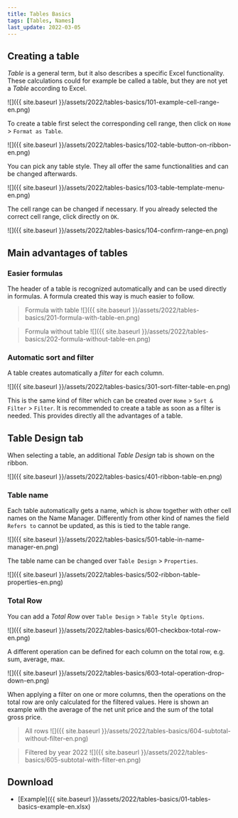 ```yaml
---
title: Tables Basics
tags: [Tables, Names]
last_update: 2022-03-05
---
```


## Creating a table

*Table*  is a general term, but it also describes a specific Excel functionality.
These calculations could for example be called a table, but they are not yet a *Table* according to Excel.

![]({{ site.baseurl }}/assets/2022/tables-basics/101-example-cell-range-en.png)

To create a table first select the corresponding cell range, then click on `Home` > `Format as Table`.

![]({{ site.baseurl }}/assets/2022/tables-basics/102-table-button-on-ribbon-en.png)

You can pick any table style.
They all offer the same functionalities and can be changed afterwards.

![]({{ site.baseurl }}/assets/2022/tables-basics/103-table-template-menu-en.png)

The cell range can be changed if necessary.
If you already selected the correct cell range, click directly on `OK`.

![]({{ site.baseurl }}/assets/2022/tables-basics/104-confirm-range-en.png)

## Main advantages of tables 

### Easier formulas

The header of a table is recognized automatically and can be used directly in formulas.
A formula created this way is much easier to follow.

> Formula with table
> ![]({{ site.baseurl }}/assets/2022/tables-basics/201-formula-with-table-en.png)

> Formula without table
> ![]({{ site.baseurl }}/assets/2022/tables-basics/202-formula-without-table-en.png)

### Automatic sort and filter

A table creates automatically a *filter* for each column.

![]({{ site.baseurl }}/assets/2022/tables-basics/301-sort-filter-table-en.png)

This is the same kind of filter which can be created over `Home` > `Sort & Filter` > `Filter`.
It is recommended to create a table as soon as a filter is needed.
This provides directly all the advantages of a table.

## Table Design tab

When selecting a table, an additional *Table Design* tab is shown on the ribbon.

![]({{ site.baseurl }}/assets/2022/tables-basics/401-ribbon-table-en.png)

### Table name 

Each table automatically gets a name, which is show together with other cell names on the Name Manager.
Differently from other kind of names the field `Refers to` cannot be updated, as this is tied to the table range.

![]({{ site.baseurl }}/assets/2022/tables-basics/501-table-in-name-manager-en.png)

The table name can be changed over `Table Design` > `Properties`.

![]({{ site.baseurl }}/assets/2022/tables-basics/502-ribbon-table-properties-en.png)

### Total Row

You can add a *Total Row* over `Table Design` > `Table Style Options`.

![]({{ site.baseurl }}/assets/2022/tables-basics/601-checkbox-total-row-en.png)

A different operation can be defined for each column on the total row, e.g. sum, average, max.

![]({{ site.baseurl }}/assets/2022/tables-basics/603-total-operation-drop-down-en.png)

When applying a filter on one or more columns, then the operations on the total row are only calculated for the filtered values.
Here is shown an example with the average of the net unit price and the sum of the total gross price.

> All rows
> ![]({{ site.baseurl }}/assets/2022/tables-basics/604-subtotal-without-filter-en.png)

> Filtered by year 2022
> ![]({{ site.baseurl }}/assets/2022/tables-basics/605-subtotal-with-filter-en.png)

## Download

- [Example]({{ site.baseurl }}/assets/2022/tables-basics/01-tables-basics-example-en.xlsx)
